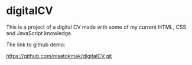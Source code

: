 # digitalCV

This is a project of a digital CV made with some of my current HTML, CSS and JavaScript knowledge.

The link to github demo:

https://github.com/nisatokmak/digitalCV.git

